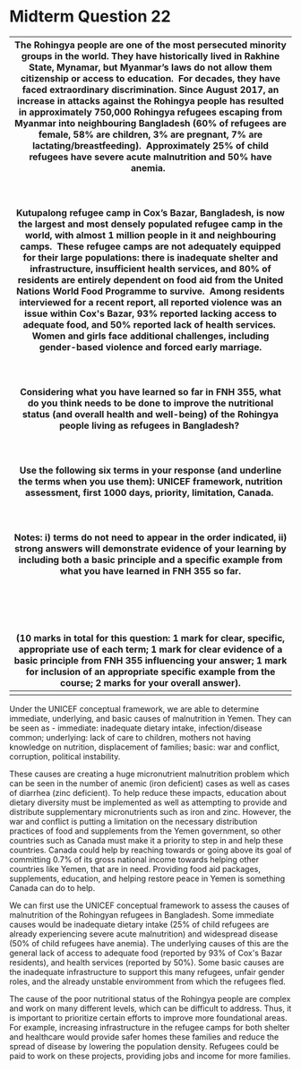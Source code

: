 # Midterm Question 22

| The Rohingya people are one of the most persecuted minority groups in the world. They have historically lived in Rakhine State, Mynamar, but Myanmar’s laws do not allow them citizenship or access to education.  For decades, they have faced extraordinary discrimination. Since August 2017, an increase in attacks against the Rohingya people has resulted in approximately 750,000 Rohingya refugees escaping from Myanmar into neighbouring Bangladesh (60% of refugees are female, 58% are children, 3% are pregnant, 7% are lactating/breastfeeding).  Approximately 25% of child refugees have severe acute malnutrition and 50% have anemia.  <br><br>  <br><br>Kutupalong refugee camp in Cox’s Bazar, Bangladesh, is now the largest and most densely populated refugee camp in the world, with almost 1 million people in it and neighbouring camps.  These refugee camps are not adequately equipped for their large populations: there is inadequate shelter and infrastructure, insufficient health services, and 80% of residents are entirely dependent on food aid from the United Nations World Food Programme to survive.  Among residents interviewed for a recent report, all reported violence was an issue within Cox's Bazar, 93% reported lacking access to adequate food, and 50% reported lack of health services.  Women and girls face additional challenges, including gender-based violence and forced early marriage.<br><br>  <br><br>Considering what you have learned so far in FNH 355, what do you think needs to be done to improve the nutritional status (and overall health and well-being) of the Rohingya people living as refugees in Bangladesh? <br><br>  <br><br>Use the following six terms in your response (and underline the terms when you use them): UNICEF framework, nutrition assessment, first 1000 days, priority, limitation, Canada. <br><br>  <br><br>Notes: i) terms do not need to appear in the order indicated, ii) strong answers will demonstrate evidence of your learning by including both a basic principle and a specific example from what you have learned in FNH 355 so far.<br><br>  <br><br>  <br><br>(10 marks in total for this question: 1 mark for clear, specific, appropriate use of each term; 1 mark for clear evidence of a basic principle from FNH 355 influencing your answer; 1 mark for inclusion of an appropriate specific example from the course; 2 marks for your overall answer). |
| -------------------------------------------------------------------------------------------------------------------------------------------------------------------------------------------------------------------------------------------------------------------------------------------------------------------------------------------------------------------------------------------------------------------------------------------------------------------------------------------------------------------------------------------------------------------------------------------------------------------------------------------------------------------------------------------------------------------------------------------------------------------------------------------------------------------------------------------------------------------------------------------------------------------------------------------------------------------------------------------------------------------------------------------------------------------------------------------------------------------------------------------------------------------------------------------------------------------------------------------------------------------------------------------------------------------------------------------------------------------------------------------------------------------------------------------------------------------------------------------------------------------------------------------------------------------------------------------------------------------------------------------------------------------------------------------------------------------------------------------------------------------------------------------------------------------------------------------------------------------------------------------------------------------------------------------------------------------------------------------------------------------------------------------------------------------------------------------------------------------------------------------------------------------------------------------------------------------------------------------------------------------------------------------------------------------------------------------------------------------------------------------------------------------------------------------------------------------------------------- |
|                                                                                                                                                                                                                                                                                                                                                                                                                                                                                                                                                                                                                                                                                                                                                                                                                                                                                                                                                                                                                                                                                                                                                                                                                                                                                                                                                                                                                                                                                                                                                                                                                                                                                                                                                                                                                                                                                                                                                                                                                                                                                                                                                                                                                                                                                                                                                                                                                                                                                        |

Under the UNICEF conceptual framework, we are able to determine immediate, underlying, and basic causes of malnutrition in Yemen. They can be seen as - immediate: inadequate dietary intake, infection/disease common; underlying: lack of care to children, mothers not having knowledge on nutrition, displacement of families; basic: war and conflict, corruption, political instability.

These causes are creating a huge micronutrient malnutrition problem which can be seen in the number of anemic (iron deficient) cases as well as cases of diarrhea (zinc deficient). To help reduce these impacts, education about dietary diversity must be implemented as well as attempting to provide and distribute supplementary micronutrients such as iron and zinc. However, the war and conflict is putting a limitation on the necessary distribution practices of food and supplements from the Yemen government, so other countries such as Canada must make it a priority to step in and help these countries. Canada could help by reaching towards or going above its goal of committing 0.7% of its gross national income towards helping other countries like Yemen, that are in need. Providing food aid packages, supplements, education, and helping restore peace in Yemen is something Canada can do to help.


We can first use the UNICEF conceptual framework to assess the causes of malnutrition of the Rohingyan refugees in Bangladesh. Some immediate causes would be inadequate dietary intake (25% of child refugees are already experiencing severe acute malnutrition) and widespread disease (50% of child refugees have anemia). The underlying causes of this are the general lack of access to adequate food (reported by 93% of Cox's Bazar residents), and health services (reported by 50%). Some basic causes are the inadequate infrastructure to support this many refugees, unfair gender roles, and the already unstable enviromment from which the refugees fled. 

The cause of the poor nutritional status of the Rohingya people are complex and work on many different levels, which can be difficult to address. Thus, it is important to prioritize certain efforts to improve more foundational areas. For example, increasing infrastructure in the refugee camps for both shelter and healthcare would provide safer homes these families and reduce the spread of disease by lowering the population density. Refugees could be paid to work on these projects, providing jobs and income for more families. 